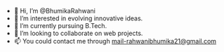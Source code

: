 - 👋 Hi, I’m @BhumikaRahwani
- 👀 I’m interested in evolving innovative ideas.
- 🌱 I’m currently pursuing B.Tech.
- 💞️ I’m looking to collaborate on web projects.
- 📫 You could contact me through mail-rahwanibhumika21@gmail.com

<!---
BhumikaRahwani/BhumikaRahwani is a ✨ special ✨ repository because its `README.md` (this file) appears on your GitHub profile.
You can click the Preview link to take a look at your changes.
--->
